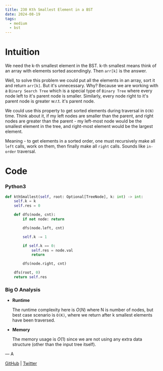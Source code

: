 ```yaml
---
title: 230 Kth Smallest Element in a BST
date: 2024-08-19
tags:
  - medium
  - bst
---
```


# Intuition

We need the k-th smallest element in the BST. k-th smallest means think of an array with elements sorted ascendingly. Then `arr[k]` is the answer.

Well, to solve this problem we could put all the elements in an array, sort it and return `arr[k]`. But it's unnecessary. Why? Because we are working with a `Binary Search Tree` which is a special type of `Binary Tree` where every node left to it's parent node is smaller. Similarly, every node right to it's parent node is greater w.r.t. it's parent node.

We could use this property to get sorted elements during traversal in `O(N)` time. Think about it, if my left nodes are smaller than the parent, and right nodes are greater than the parent - my left-most node would be the smallest element in the tree, and right-most element would be the largest element.

Meaning - to get elements in a sorted order, one must recursively make all `left` calls, work on them, then finally make all `right` calls. Sounds like `in-order` traversal.

# Code

### Python3

```python
def kthSmallest(self, root: Optional[TreeNode], k: int) -> int:
    self.k = k
    self.res = 0

    def dfs(node, cnt):
        if not node: return

        dfs(node.left, cnt)

        self.k -= 1

        if self.k == 0:
            self.res = node.val
            return

        dfs(node.right, cnt)

    dfs(root, 0)
    return self.res
```

### Big O Analysis

- **Runtime**

  The runtime complexity here is $O(N)$ where N is number of nodes, but best case scenario is `O(K)`, where we return after k smallest elements have been traversed.

- **Memory**

  The memory usage is $O(1)$ since we are not using any extra data structure (other than the input tree itself).

— A

[GitHub](https://github.com/athkdev) | [Twitter](https://twitter.com/athkdev)
